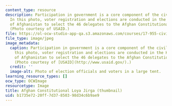```yaml
---
content_type: resource
description: Participation in government is a core component of the civil society.
  In this photo, voter registration and elections are conducted in the Kabul province
  of Afghanistan to select the 46 delegates to the Afghan Constitutional Loya Jirga.
  (Photo courtesy of USAID.)
file: https://ol-ocw-studio-app-qa.s3.amazonaws.com/courses/17-955-civil-society-social-capital-and-the-state-in-comparative-perspective-fall-2004/b1735e7220ff7d37850398d34c6b9ae9_17-955f04-th.jpg
file_type: image/jpeg
image_metadata:
  caption: Participation in government is a core component of the civil society. In
    this photo, voter registration and elections are conducted in the Kabul province
    of Afghanistan to select the 46 delegates to the Afghan Constitutional Loya Jirga.
    (Photo courtesy of [USAID](http://www.usaid.gov/).)
  credit: ''
  image-alt: Photo of election officials and voters in a large tent.
learning_resource_types: []
ocw_type: OCWImage
resourcetype: Image
title: Afghan Constitutional Loya Jirga (thumbnail)
uid: b1735e72-20ff-7d37-8503-98d34c6b9ae9
---
```

